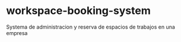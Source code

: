 # workspace-booking-system
Systema de administracion y reserva de espacios de trabajos en una empresa
